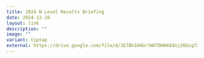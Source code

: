 ```yaml
---
title: 2024 N Level Results Briefing
date: 2024-12-16
layout: link
description: ""
image: ""
variant: tiptap
external: https://drive.google.com/file/d/1ETBh1H4GrtWXTDHKKE8oj26Ocg72N8Xh/view?usp=sharing
---
```

